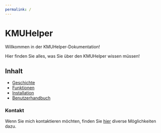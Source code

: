 ```yaml
---
permalink: /
---
```


# KMUHelper

Willkommen in der KMUHelper-Dokumentation!

Hier finden Sie alles, was Sie über den KMUHelper wissen müssen!

## Inhalt

-   [Geschichte](history.md)
-   [Funktionen](functions.md)
-   [Installation](installation.md)
-   [Benutzerhandbuch](manual/)

### Kontakt

Wenn Sie mich kontaktieren möchten, finden Sie [hier](https://rafaelurben.github.io/diverses/rafaelurben/#kontakt) diverse Möglichkeiten dazu.
